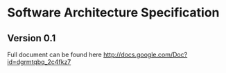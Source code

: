 # Software Architecture Specification #
## Version 0.1 ##

Full document can be found here http://docs.google.com/Doc?id=dgrmtqbq_2c4fkz7